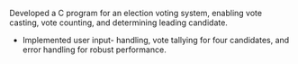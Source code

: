  Developed a C program for an election voting system, enabling vote casting, vote counting, and determining 
leading candidate. 
 - Implemented user input- handling, vote tallying for four candidates, and error handling for robust performance.
